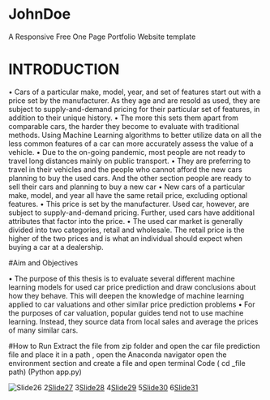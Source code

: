 # JohnDoe
A Responsive Free One Page Portfolio Website template

# INTRODUCTION

• Cars of a particular make, model, year, and set of features start out with a price
set by the manufacturer. As they age and are resold as used, they are subject to
supply-and-demand pricing for their particular set of features, in addition to
their unique history.
• The more this sets them apart from comparable cars, the harder they become to
evaluate with traditional methods. Using Machine Learning algorithms to
better utilize data on all the less common features of a car can more accurately
assess the value of a vehicle.
• Due to the on-going pandemic, most people are not ready to travel long
distances mainly on public transport.
• They are preferring to travel in their vehicles and the people who cannot afford
the new cars planning to buy the used cars. And the other section people are
ready to sell their cars and planning to buy a new car
• New cars of a particular make, model, and year all have the same retail price, excluding optional 
features.
• This price is set by the manufacturer. Used car, however, are subject to supply-and-demand 
pricing. Further, used cars have additional attributes that factor into the price. 
• The used car market is generally divided into two categories, retail and wholesale. The retail price 
is the higher of the two prices and is what an individual should expect when buying a car at a 
dealership.

#Aim and Objectives

• The purpose of this thesis is to evaluate several different machine
learning models for used car price prediction and draw conclusions about
how they behave. This will deepen the knowledge of machine learning
applied to car valuations and other similar price prediction problems
• For the purposes of car valuation, popular guides tend not to use machine
learning. Instead, they source data from local sales and average the prices
of many similar cars.

#How to Run
Extract the file from zip folder and open the car file prediction file and place it in a path , open the Anaconda navigator open the environment section and create a file and open terminal
Code ( cd _file path)
(Python app.py)

![Slide26](https://github.com/user-attachments/assets/d847a98d-2283-4fc5-9147-3464ac231ecb)
2[Slide27](https://github.com/user-attachments/assets/b6464281-8b5f-42db-8b9f-781742464a42)
3[Slide28](https://github.com/user-attachments/assets/d8475001-c7c8-4d33-ad7a-85675897376e)
4[Slide29](https://github.com/user-attachments/assets/470f579e-6029-496c-81d8-f496e8aca206)
5[Slide30](https://github.com/user-attachments/assets/213d7ccf-bfc6-4958-92cb-9c40fcf67abf)
6[Slide31](https://github.com/user-attachments/assets/78c65b0d-85b9-4047-94d4-23438d8065d1)


